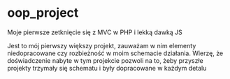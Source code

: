 # oop_project
Moje pierwsze zetknięcie się z MVC w PHP i lekką dawką JS

Jest to mój pierwszy większy projekt, zauważam w nim elementy niedopracowane czy rozbieżność w moim schemacie działania. Wierzę, że doświadczenie nabyte w tym projekcie pozwoli na to, żeby przyszłe projekty trzymały się schematu i były dopracowane w każdym detalu
